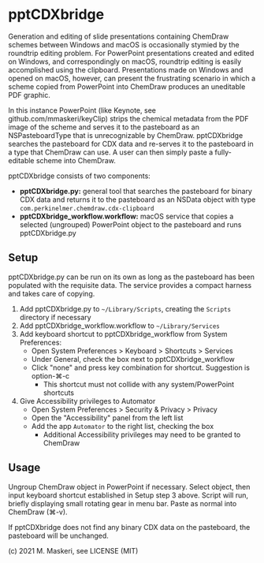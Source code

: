 # pptCDXbridge

Generation and editing of slide presentations containing ChemDraw schemes between Windows and macOS is occasionally stymied by the roundtrip editing problem. For PowerPoint presentations created and edited on Windows, and correspondingly on macOS, roundtrip editing is easily accomplished using the clipboard. Presentations made on Windows and opened on macOS, however, can present the frustrating scenario in which a scheme copied from PowerPoint into ChemDraw produces an uneditable PDF graphic.

In this instance PowerPoint (like Keynote, see github.com/mmaskeri/keyClip) strips the chemical metadata from the PDF image of the scheme and serves it to the pasteboard as an NSPasteboardType that is unrecognizable by ChemDraw. pptCDXbridge searches the pasteboard for CDX data and re-serves it to the pasteboard in a type that ChemDraw can use. A user can then simply paste a fully-editable scheme into ChemDraw.

pptCDXbridge consists of two components:
- **pptCDXbridge.py:** general tool that searches the pasteboard for binary CDX data and returns it to the pasteboard as an NSData object with type `com.perkinelmer.chemdraw.cdx-clipboard`
- **pptCDXbridge_workflow.workflow:** macOS service that copies a selected (ungrouped) PowerPoint object to the pasteboard and runs pptCDXbridge.py

## Setup
pptCDXbridge.py can be run on its own as long as the pasteboard has been populated with the requisite data. The service provides a compact harness and takes care of copying.
1. Add pptCDXbridge.py to `~/Library/Scripts`, creating the `Scripts` directory if necessary
2. Add pptCDXbridge_workflow.workflow to `~/Library/Services`
3. Add keyboard shortcut to pptCDXbridge_workflow from System Preferences:
   - Open System Preferences > Keyboard > Shortcuts > Services
   - Under General, check the box next to pptCDXbridge_workflow
   - Click "none" and press key combination for shortcut. Suggestion is option-⌘-c
     - This shortcut must not collide with any system/PowerPoint shortcuts
4. Give Accessibility privileges to Automator
    - Open System Preferences > Security & Privacy > Privacy
    - Open the "Accessibility" panel from the left list
    - Add the app `Automator` to the right list, checking the box
      - Additional Accessibility privileges may need to be granted to ChemDraw

## Usage
Ungroup ChemDraw object in PowerPoint if necessary. Select object, then input keyboard shortcut established in Setup step 3 above. Script will run, briefly displaying small rotating gear in menu bar. Paste as normal into ChemDraw (⌘-v).

If pptCDXbridge does not find any binary CDX data on the pasteboard, the pasteboard will be unchanged.

(c) 2021 M. Maskeri, see LICENSE (MIT)
